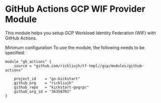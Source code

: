 # GitHub Actions GCP WIF Provider Module

This module helps you setup GCP Workload Identity Federation (WIF) with GitHub Actions.

Minimum configuration To use the module, the following needs to be specified:

```
module "gh_actions" {
    source = "github.com/rickliujh/tf-tmpl//gcp/modules/github-actions"

    project_id    = "go-kickstart"
    github_org    = "rickliujh"
    github_repo   = "kickstart-gogrpc"
    github_org_id = "36358701"
}
```



